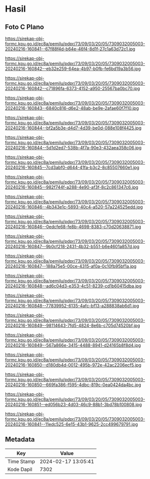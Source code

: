 # Hasil

## Foto C Plano

https://sirekap-obj-formc.kpu.go.id/ec8a/pemilu/pdpr/73/09/03/20/05/7309032005003-20240216-160841--67f88f4d-b64e-46f4-8d1f-27c1a63d72c1.jpg

https://sirekap-obj-formc.kpu.go.id/ec8a/pemilu/pdpr/73/09/03/20/05/7309032005003-20240216-160842--eb32e259-64ea-4b97-b0fb-fe6bd19a3b56.jpg

https://sirekap-obj-formc.kpu.go.id/ec8a/pemilu/pdpr/73/09/03/20/05/7309032005003-20240216-160842--c71896fa-6373-4152-a950-25567ba0bc70.jpg

https://sirekap-obj-formc.kpu.go.id/ec8a/pemilu/pdpr/73/09/03/20/05/7309032005003-20240216-160843--6840c816-d6e2-48ab-be9e-2afae60f7f10.jpg

https://sirekap-obj-formc.kpu.go.id/ec8a/pemilu/pdpr/73/09/03/20/05/7309032005003-20240216-160844--bf2a5b3e-d4d7-4d39-be0d-088e108f4425.jpg

https://sirekap-obj-formc.kpu.go.id/ec8a/pemilu/pdpr/73/09/03/20/05/7309032005003-20240216-160844--5d1d2ed7-538b-4f7a-90e3-432aea358c06.jpg

https://sirekap-obj-formc.kpu.go.id/ec8a/pemilu/pdpr/73/09/03/20/05/7309032005003-20240216-160845--7cd3abf0-d644-41fa-b3c2-8c85507660e1.jpg

https://sirekap-obj-formc.kpu.go.id/ec8a/pemilu/pdpr/73/09/03/20/05/7309032005003-20240216-160845--982f744f-a288-4e90-af3f-8c2c861347c6.jpg

https://sirekap-obj-formc.kpu.go.id/ec8a/pemilu/pdpr/73/09/03/20/05/7309032005003-20240216-160846--4b343e1c-5893-40c4-a520-57a224525edd.jpg

https://sirekap-obj-formc.kpu.go.id/ec8a/pemilu/pdpr/73/09/03/20/05/7309032005003-20240216-160846--0edcfe68-fe8b-4698-8383-c70d20638871.jpg

https://sirekap-obj-formc.kpu.go.id/ec8a/pemilu/pdpr/73/09/03/20/05/7309032005003-20240216-160847--9b0cf218-2431-4b32-b551-b6e4601a857d.jpg

https://sirekap-obj-formc.kpu.go.id/ec8a/pemilu/pdpr/73/09/03/20/05/7309032005003-20240216-160847--188a75e5-00ce-4315-af0a-0c10fb95bf1a.jpg

https://sirekap-obj-formc.kpu.go.id/ec8a/pemilu/pdpr/73/09/03/20/05/7309032005003-20240216-160848--ad6c04d3-e353-4c51-8239-cd1b60415dba.jpg

https://sirekap-obj-formc.kpu.go.id/ec8a/pemilu/pdpr/73/09/03/20/05/7309032005003-20240216-160848--77839952-6135-4afc-bf13-a288838ab6d1.jpg

https://sirekap-obj-formc.kpu.go.id/ec8a/pemilu/pdpr/73/09/03/20/05/7309032005003-20240216-160849--98114643-7fd5-4824-8e6b-c705d74520bf.jpg

https://sirekap-obj-formc.kpu.go.id/ec8a/pemilu/pdpr/73/09/03/20/05/7309032005003-20240216-160849--567a866e-3415-4488-8941-d24165b8f8d4.jpg

https://sirekap-obj-formc.kpu.go.id/ec8a/pemilu/pdpr/73/09/03/20/05/7309032005003-20240216-160850--d180db4d-0012-495b-972e-42ac2206ecf5.jpg

https://sirekap-obj-formc.kpu.go.id/ec8a/pemilu/pdpr/73/09/03/20/05/7309032005003-20240216-160850--669fa386-f595-4dbc-819c-0ea0424da4bc.jpg

https://sirekap-obj-formc.kpu.go.id/ec8a/pemilu/pdpr/73/09/03/20/05/7309032005003-20240216-160851--ed056b23-4d03-46c9-88b1-3bd78b100808.jpg

https://sirekap-obj-formc.kpu.go.id/ec8a/pemilu/pdpr/73/09/03/20/05/7309032005003-20240216-160841--11edc525-6e15-43b1-9625-2cc499679791.jpg


## Metadata

| Key        | Value               |
| ---------- | ------------------- |
| Time Stamp | 2024-02-17 13:05:41 |
| Kode Dapil | 7302                |



